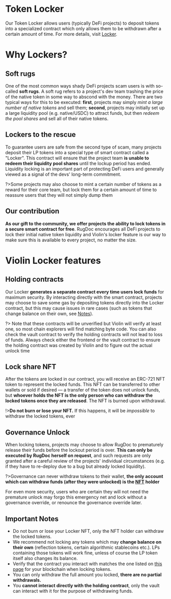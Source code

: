 # Token Locker
Our Token Locker allows users (typically DeFi projects) to deposit tokens into a specialized contract which only allows them to be withdrawn after a certain amount of time. For more details, visit [Locker](locker.md).
# Why Lockers?
## Soft rugs
One of the most common ways shady DeFi projects scam users is with so-called **soft rugs**. A soft rug refers to a project's dev team trashing the price of the native token in some way to abscond with the money. There are two typical ways for this to be executed: **first**, projects may simply *mint a large number of native tokens* and sell them; **second**, projects may initially set up a large liquidity pool (e.g. native/USDC) to attract funds, but then *redeem the pool shares* and sell all of their native tokens.

## Lockers to the rescue
To guarantee users are safe from the second type of scam, many projects deposit their LP tokens into a special type of smart contract called a "Locker". This contract will ensure that the project team **is unable to redeem their liquidity pool shares** until the lockup period has ended. Liquidity locking is an important part of protecting DeFi users and generally viewed as a signal of the devs' long-term commitment. 

?>Some projects may also choose to mint a certain number of tokens as a reward for their core team, but lock them for a certain amount of time to reassure users that they will not simply dump them


## Our contribution
**As our gift to the community, we offer projects the ability to lock tokens in a secure smart contract for free**. RugDoc encourages all DeFi projects to lock their initial native token liquidity and Violin's locker feature is our way to make sure this is available to every project, no matter the size.

# Violin Locker features
## Holding contracts
Our Locker **generates a separate contract every time users lock funds** for maximum security. By interacting directly with the smart contract, projects may choose to save some gas by depositing tokens directly into the Locker contract, but this may cause issues in rare cases (such as tokens that change balance on their own, see [Notes](#notes)).

?> Note that these contracts will be unverified but Violin will verify at least one, so most chain explorers will find matching byte code. You can also check the vault contract to verify the holding contracts will not lead to loss of funds. Always check either the frontend or the vault contract to ensure the holding contract was created by Violin and to figure out the actual unlock time
## Lock share NFT
After the tokens are locked in our contract, you will receive an ERC-721 NFT token to represent the locked funds. This NFT can be transferred to other wallets or sold if desired — a transfer of the token does not unlock funds, but **whoever holds the NFT is the only person who can withdraw the locked tokens once they are released**. The NFT is burned upon withdrawal.

!>**Do not burn or lose your NFT.** If this happens, it will be *impossible* to withdraw the locked tokens, ever
## Governance Unlock
When locking tokens, projects may choose to allow RugDoc to prematurely release their funds before the lockout period is over. **This can only be executed by RugDoc herself on request**, and such requests are only granted after a careful review of the  projects' individual circumstances (e.g. if they have to re-deploy due to a bug but already locked liquidity).

?>Governance can never withdraw tokens to their wallet, **the only account which can withdraw funds (after they were unlocked) is the [NFT](#lock-share-nft) holder**

For even more security, users who are certain they will not need the premature unlock may forgo this emergency net and lock without a governance override, or renounce the governance override later.

## Important Notes
* Do not burn or lose your Locker NFT, only the NFT holder can withdraw the locked tokens.
* We recommend not locking any tokens which may **change balance on their own** (reflection tokens, certain algorithmic stablecoins etc.). LPs containing those tokens will work fine, unless of course the LP token itself also changes its balance.
* Verify that the contract you interact with matches the one listed on [this page](contracts.md) for your blockchain when locking tokens.
* You can only withdraw the full amount you locked, **there are no partial withdrawals.**
* You **cannot interact directly with the holding contract**, only the vault can interact with it for the purpose of withdrawing funds.